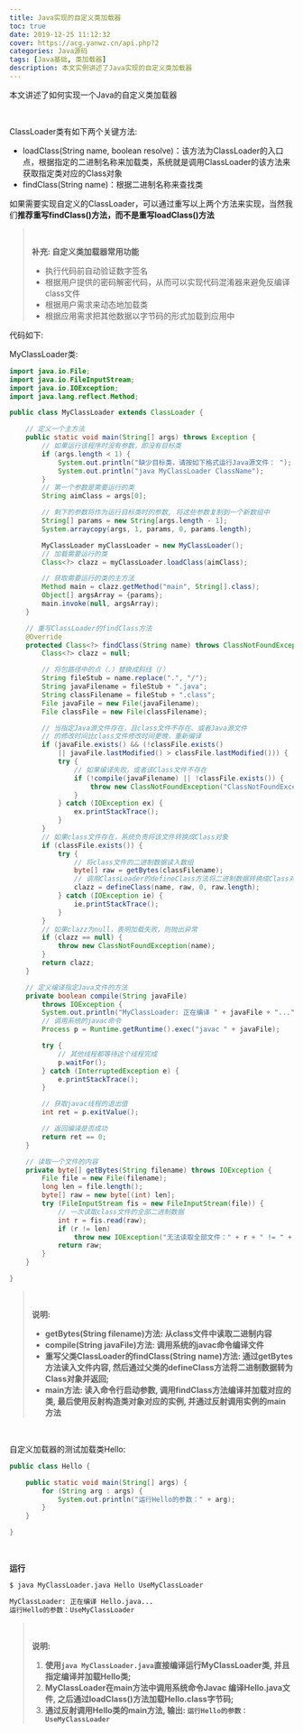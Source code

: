 ```yaml
---
title: Java实现的自定义类加载器
toc: true
date: 2019-12-25 11:12:32
cover: https://acg.yanwz.cn/api.php?2
categories: Java源码
tags: [Java基础, 类加载器]
description: 本文实例讲述了Java实现的自定义类加载器
---
```


本文讲述了如何实现一个Java的自定义类加载器

<br/>

<!--more-->

ClassLoader类有如下两个关键方法:

-   loadClass(String name, boolean resolve)：该方法为ClassLoader的入口点，根据指定的二进制名称来加载类，系统就是调用ClassLoader的该方法来获取指定类对应的Class对象
-   findClass(String name)：根据二进制名称来查找类

如果需要实现自定义的ClassLoader，可以通过重写以上两个方法来实现，当然我们**推荐重写findClass()方法，而不是重写loadClass()方法**

><br/>
>
>**补充: 自定义类加载器常用功能**
>
>-   执行代码前自动验证数字签名
>-   根据用户提供的密码解密代码，从而可以实现代码混淆器来避免反编译class文件
>-   根据用户需求来动态地加载类
>-   根据应用需求把其他数据以字节码的形式加载到应用中

代码如下:

MyClassLoader类:

```java
import java.io.File;
import java.io.FileInputStream;
import java.io.IOException;
import java.lang.reflect.Method;

public class MyClassLoader extends ClassLoader {

    // 定义一个主方法
    public static void main(String[] args) throws Exception {
        // 如果运行该程序时没有参数，即没有目标类
        if (args.length < 1) {
            System.out.println("缺少目标类，请按如下格式运行Java源文件： ");
            System.out.println("java MyClassLoader ClassName");
        }
        // 第一个参数是需要运行的类
        String aimClass = args[0];

        // 剩下的参数将作为运行目标类时的参数, 将这些参数复制到一个新数组中
        String[] params = new String[args.length - 1];
        System.arraycopy(args, 1, params, 0, params.length);

        MyClassLoader myClassLoader = new MyClassLoader();
        // 加载需要运行的类
        Class<?> clazz = myClassLoader.loadClass(aimClass);

        // 获取需要运行的类的主方法
        Method main = clazz.getMethod("main", String[].class);
        Object[] argsArray = {params};
        main.invoke(null, argsArray);
    }

    // 重写ClassLoader的findClass方法
    @Override
    protected Class<?> findClass(String name) throws ClassNotFoundException {
        Class<?> clazz = null;

        // 将包路径中的点（.）替换成斜线（/）
        String fileStub = name.replace(".", "/");
        String javaFilename = fileStub + ".java";
        String classFilename = fileStub + ".class";
        File javaFile = new File(javaFilename);
        File classFile = new File(classFilename);

        // 当指定Java源文件存在，且class文件不存在、或者Java源文件
        // 的修改时间比class文件修改时间更晚，重新编译
        if (javaFile.exists() && (!classFile.exists()
            || javaFile.lastModified() > classFile.lastModified())) {
            try {
                // 如果编译失败，或者该Class文件不存在
                if (!compile(javaFilename) || !classFile.exists()) {
                    throw new ClassNotFoundException("ClassNotFoundException:" + javaFilename);
                }
            } catch (IOException ex) {
                ex.printStackTrace();
            }
        }
        // 如果class文件存在，系统负责将该文件转换成Class对象
        if (classFile.exists()) {
            try {
                // 将class文件的二进制数据读入数组
                byte[] raw = getBytes(classFilename);
                // 调用ClassLoader的defineClass方法将二进制数据转换成Class对象
                clazz = defineClass(name, raw, 0, raw.length);
            } catch (IOException ie) {
                ie.printStackTrace();
            }
        }
        // 如果clazz为null，表明加载失败，则抛出异常
        if (clazz == null) {
            throw new ClassNotFoundException(name);
        }
        return clazz;
    }

    // 定义编译指定Java文件的方法
    private boolean compile(String javaFile)
        throws IOException {
        System.out.println("MyClassLoader: 正在编译 " + javaFile + "...");
        // 调用系统的javac命令
        Process p = Runtime.getRuntime().exec("javac " + javaFile);

        try {
            // 其他线程都等待这个线程完成
            p.waitFor();
        } catch (InterruptedException e) {
            e.printStackTrace();
        }

        // 获取javac线程的退出值
        int ret = p.exitValue();

        // 返回编译是否成功
        return ret == 0;
    }

    // 读取一个文件的内容
    private byte[] getBytes(String filename) throws IOException {
        File file = new File(filename);
        long len = file.length();
        byte[] raw = new byte[(int) len];
        try (FileInputStream fis = new FileInputStream(file)) {
            // 一次读取class文件的全部二进制数据
            int r = fis.read(raw);
            if (r != len)
                throw new IOException("无法读取全部文件：" + r + " != " + len);
            return raw;
        }
    }

}
```

><br/>
>
>**说明:**
>
>-   **getBytes(String filename)方法: 从class文件中读取二进制内容**
>-   **compile(String javaFile)方法: 调用系统的javac命令编译文件**
>-   **重写父类ClassLoader的findClass(String name)方法: 通过getBytes方法读入文件内容, 然后通过父类的defineClass方法将二进制数据转为Class对象并返回;**
>-   **main方法: 读入命令行启动参数, 调用findClass方法编译并加载对应的类, 最后使用反射构造类对象对应的实例, 并通过反射调用实例的main方法**

<br/>

自定义加载器的测试加载类Hello:

```java
public class Hello {

    public static void main(String[] args) {
        for (String arg : args) {
            System.out.println("运行Hello的参数：" + arg);
        }
    }

}
```

<br/>

**运行**

```bash
$ java MyClassLoader.java Hello UseMyClassLoader

MyClassLoader: 正在编译 Hello.java...
运行Hello的参数：UseMyClassLoader
```

><br/>
>
>**说明:**
>
>1.  **使用`java MyClassLoader.java`直接编译运行MyClassLoader类, 并且指定编译并加载Hello类;**
>2.  **MyClassLoader在main方法中调用系统命令Javac 编译Hello.java文件, 之后通过loadClass()方法加载Hello.class字节码;**
>3.  **通过反射调用Hello类的main方法, 输出: `运行Hello的参数：UseMyClassLoader`**

